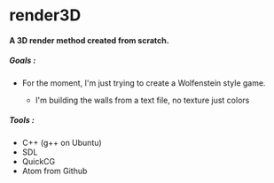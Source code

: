 # render3D

<h4>A 3D render method created from scratch.</h4>

<h5>Goals :</h5>
<ul>
<li>For the moment, I'm just trying to create a Wolfenstein style game.</li>
<ul>
<li>I'm building the walls from a text file, no texture just colors</li>
</ul>
</ul>

<h5>Tools :</h5>
<ul>
<li>C++ (g++ on Ubuntu)</li>
<li>SDL</li>
<li>QuickCG</li>
<li>Atom from Github</li>
</ul>
